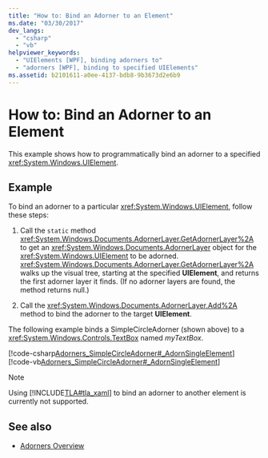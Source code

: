 ```yaml
---
title: "How to: Bind an Adorner to an Element"
ms.date: "03/30/2017"
dev_langs: 
  - "csharp"
  - "vb"
helpviewer_keywords: 
  - "UIElements [WPF], binding adorners to"
  - "adorners [WPF], binding to specified UIElements"
ms.assetid: b2101611-a0ee-4137-bdb8-9b3673d2e6b9
---
```

# How to: Bind an Adorner to an Element
This example shows how to programmatically bind an adorner to a specified <xref:System.Windows.UIElement>.  
  
## Example  
 To bind an adorner to a particular <xref:System.Windows.UIElement>, follow these steps:  
  
1.  Call the `static` method <xref:System.Windows.Documents.AdornerLayer.GetAdornerLayer%2A> to get an <xref:System.Windows.Documents.AdornerLayer> object for the <xref:System.Windows.UIElement> to be adorned. <xref:System.Windows.Documents.AdornerLayer.GetAdornerLayer%2A> walks up the visual tree, starting at the specified **UIElement**, and returns the first adorner layer it finds. (If no adorner layers are found, the method returns null.)  
  
2.  Call the <xref:System.Windows.Documents.AdornerLayer.Add%2A> method to bind the adorner to the target **UIElement**.  
  
 The following example binds a SimpleCircleAdorner (shown above) to a <xref:System.Windows.Controls.TextBox> named *myTextBox*.  
  
 [!code-csharp[Adorners_SimpleCircleAdorner#_AdornSingleElement](../../../../samples/snippets/csharp/VS_Snippets_Wpf/Adorners_SimpleCircleAdorner/CSharp/Window1.xaml.cs#_adornsingleelement)]
 [!code-vb[Adorners_SimpleCircleAdorner#_AdornSingleElement](../../../../samples/snippets/visualbasic/VS_Snippets_Wpf/Adorners_SimpleCircleAdorner/VisualBasic/Window1.xaml.vb#_adornsingleelement)]  
  
> [!NOTE]
>  Using [!INCLUDE[TLA#tla_xaml](../../../../includes/tlasharptla-xaml-md.md)] to bind an adorner to another element is currently not supported.  
  
## See also
- [Adorners Overview](../../../../docs/framework/wpf/controls/adorners-overview.md)
